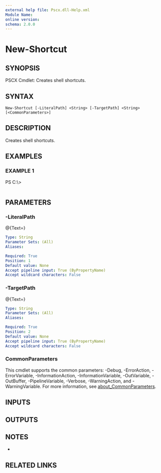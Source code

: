 ```yaml
---
external help file: Pscx.dll-Help.xml
Module Name:
online version:
schema: 2.0.0
---
```


# New-Shortcut

## SYNOPSIS
PSCX Cmdlet: Creates shell shortcuts.

## SYNTAX

```
New-Shortcut [-LiteralPath] <String> [-TargetPath] <String> [<CommonParameters>]
```

## DESCRIPTION
Creates shell shortcuts.

## EXAMPLES

### EXAMPLE 1
PS C:\\\>

```

```

## PARAMETERS

### -LiteralPath
@{Text=}

```yaml
Type: String
Parameter Sets: (All)
Aliases:

Required: True
Position: 1
Default value: None
Accept pipeline input: True (ByPropertyName)
Accept wildcard characters: False
```

### -TargetPath
@{Text=}

```yaml
Type: String
Parameter Sets: (All)
Aliases:

Required: True
Position: 2
Default value: None
Accept pipeline input: True (ByPropertyName)
Accept wildcard characters: False
```

### CommonParameters
This cmdlet supports the common parameters: -Debug, -ErrorAction, -ErrorVariable, -InformationAction, -InformationVariable, -OutVariable, -OutBuffer, -PipelineVariable, -Verbose, -WarningAction, and -WarningVariable. For more information, see [about_CommonParameters](http://go.microsoft.com/fwlink/?LinkID=113216).

## INPUTS

## OUTPUTS

## NOTES
*

## RELATED LINKS
